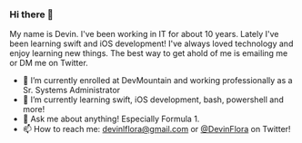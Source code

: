 ### Hi there 👋

My name is Devin. I've been working in IT for about 10 years. Lately I've been learning swift and iOS development! I've always loved technology and enjoy learning new things. The best way to get ahold of me is emailing me or DM me on Twitter. 

- 🔭 I’m currently enrolled at DevMountain and working professionally as a Sr. Systems Administrator
- 🌱 I’m currently learning swift, iOS development, bash, powershell and more!
- 💬 Ask me about anything! Especially Formula 1.
- 📫 How to reach me: devinlflora@gmail.com or <a href="https://twitter.com/DevinFlora">@DevinFlora</a> on Twitter!

